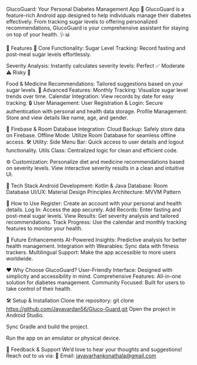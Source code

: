 GlucoGuard: Your Personal Diabetes Management App 🌟
GlucoGuard is a feature-rich Android app designed to help individuals manage their diabetes effectively. From tracking sugar levels to offering personalized recommendations, GlucoGuard is your comprehensive assistant for staying on top of your health. 🩺📊

🌟 Features
🎯 Core Functionality:
Sugar Level Tracking: Record fasting and post-meal sugar levels effortlessly.

Severity Analysis: Instantly calculates severity levels:
Perfect ✅
Moderate ⚠️
Risky 🚨

Food & Medicine Recommendations: Tailored suggestions based on your sugar levels.
📅 Advanced Features:
Monthly Tracking: Visualize sugar level trends over time.
Calendar Integration: View records by date for easy tracking.
🔒 User Management:
User Registration & Login: Secure authentication with personal and health data storage.
Profile Management: Store and view details like name, age, and gender.

🔗 Firebase & Room Database Integration:
Cloud Backup: Safely store data on Firebase.
Offline Mode: Utilize Room Database for seamless offline access.
🛠️ Utility:
Side Menu Bar: Quick access to user details and logout functionality.
Utils Class: Centralized logic for clean and efficient code.

⚙️ Customization:
Personalize diet and medicine recommendations based on severity levels.
View interactive severity results in a clean and intuitive UI.

📱 Tech Stack
Android Development: Kotlin & Java
Database: Room Database
UI/UX: Material Design Principles
Architecture: MVVM Pattern

🚀 How to Use
Register: Create an account with your personal and health details.
Log In: Access the app securely.
Add Records: Enter fasting and post-meal sugar levels.
View Results: Get severity analysis and tailored recommendations.
Track Progress: Use the calendar and monthly tracking features to monitor your health.

🔧 Future Enhancements
AI-Powered Insights: Predictive analysis for better health management.
Integration with Wearables: Sync data with fitness trackers.
Multilingual Support: Make the app accessible to more users worldwide.

❤️ Why Choose GlucoGuard?
User-Friendly Interface: Designed with simplicity and accessibility in mind.
Comprehensive Features: All-in-one solution for diabetes management.
Community Focused: Built for users to take control of their health.

🛠️ Setup & Installation
Clone the repository:
git clone https://github.com/Jayavardan56/Gluco-Guard.git
Open the project in Android Studio.

Sync Gradle and build the project.

Run the app on an emulator or physical device.

📧 Feedback & Support
We’d love to hear your thoughts and suggestions! Reach out to us via:
📩 Email: jayavarhankonathala@gmail.com
